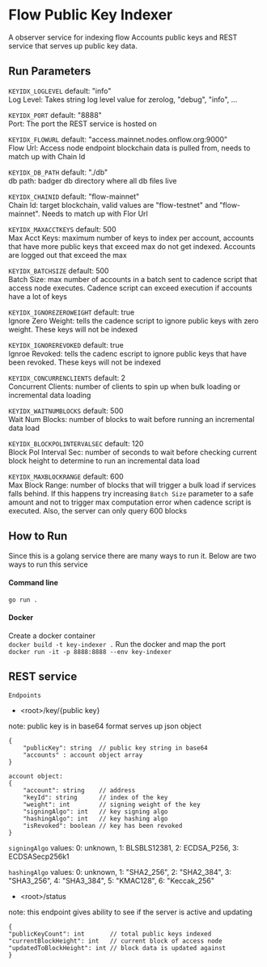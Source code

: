 # Flow Public Key Indexer
A observer service for indexing flow Accounts public keys and REST service that serves up public key data.


## Run Parameters
`KEYIDX_LOGLEVEL` default: "info"
<br>Log Level: Takes string log level value for zerolog, "debug", "info", ...</br>

`KEYIDX_PORT` default: "8888"
<br>Port: The port the REST service is hosted on</br>

`KEYIDX_FLOWURL` default: "access.mainnet.nodes.onflow.org:9000"
<br>Flow Url: Access node endpoint blockchain data is pulled from, needs to match up with Chain Id</br>

`KEYIDX_DB_PATH` default: "./db"
<br>db path: badger db directory where all db files live </br>

`KEYIDX_CHAINID` default: "flow-mainnet"
<br>Chain Id: target blockchain, valid values are "flow-testnet" and "flow-mainnet". Needs to match up with Flor Url</br>

`KEYIDX_MAXACCTKEYS` default: 500
<br>Max Acct Keys: maximum number of keys to index per account, accounts that have more public keys that exceed max do not get indexed. Accounts are logged out that exceed the max </br>

`KEYIDX_BATCHSIZE` default: 500
<br>Batch Size: max number of accounts in a batch sent to cadence script that access node executes. Cadence script can exceed execution if accounts have a lot of keys</br>

`KEYIDX_IGNOREZEROWEIGHT` default: true
<br>Ignore Zero Weight: tells the cadence script to ignore public keys with zero weight. These keys will not be indexed</br>

`KEYIDX_IGNOREREVOKED` default: true
<br>Ignroe Revoked: tells the cadenc escript to ignore public keys that have been revoked. These keys will not be indexed</br>

`KEYIDX_CONCURRENCLIENTS` default: 2
<br>Concurrent Clients: number of clients to spin up when bulk loading or incremental data loading</br>

`KEYIDX_WAITNUMBLOCKS` default: 500
<br>Wait Num Blocks: number of blocks to wait before running an incremental data load</br>

`KEYIDX_BLOCKPOLINTERVALSEC` default: 120
<br>Block Pol Interval Sec: number of seconds to wait before checking current block height to determine to run an incremental data load</br>

`KEYIDX_MAXBLOCKRANGE` default: 600
<br>Max Block Range: number of blocks that will trigger a bulk load if services falls behind. If this happens try increasing `Batch Size` parameter to a safe amount and not to trigger max computation error when cadence script is executed. Also, the server can only query 600 blocks</br>

## How to Run
Since this is a golang service there are many ways to run it. Below are two ways to run this service
#### Command line
```go run .```
#### Docker
Create a docker container<br>
```docker build -t key-indexer .```
Run the docker and map the port <br>
```docker run -it -p 8888:8888 --env key-indexer```
## REST service
`Endpoints`
* \<root\>/key/{public key}
<p>note: public key is in base64 format
serves up json object</p>

```
{
	"publicKey": string  // public key string in base64
	"accounts" : account object array
}

account object:
{
	"account": string    // address
	"keyId": string      // index of the key
	"weight": int        // signing weight of the key
	"signingAlgo": int   // key signing algo
	"hashingAlgo": int   // key hashing algo
	"isRevoked": boolean // key has been revoked
}
```

`signingAlgo` values: 0: unknown, 1: BLSBLS12381, 2: ECDSA_P256, 3: ECDSASecp256k1

`hashingAlgo` values: 0: unknown, 1: "SHA2_256", 2: "SHA2_384", 3: "SHA3_256", 4: "SHA3_384", 5: "KMAC128", 6: "Keccak_256"

* \<root\>/status
<p>note: this endpoint gives ability to see if the server is active and updating</p>

```
{
"publicKeyCount": int       // total public keys indexed
"currentBlockHeight": int   // current block of access node
"updatedToBlockHeight": int // block data is updated against
}
```
